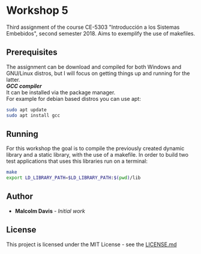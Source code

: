 # Workshop 5

Third assignment of the course CE-5303 "Introducción a los Sistemas Embebidos", second  semester 2018. Aims to exemplify the use of makefiles.

## Prerequisites

The assignment can be download and compiled for both Windows and GNU/Linux distros, but I will focus on getting things up and running for the latter.  
***GCC compiler***  
It can be installed via the package manager.  
For example for debian based distros you can use apt:

```bash
sudo apt update
sudo apt install gcc
```

## Running

For this workshop the goal is to compile the previously created dynamic library and a static library, with the use of a makefile. In order to build two test applications that uses this libraries run on a terminal:

```bash
make
export LD_LIBRARY_PATH=$LD_LIBRARY_PATH:$(pwd)/lib
```

## Author

* **Malcolm Davis** - *Initial work*

## License

This project is licensed under the MIT License - see the [LICENSE.md](../../../LICENSE.md)
